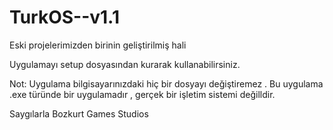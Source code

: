 # TurkOS--v1.1

Eski projelerimizden birinin geliştirilmiş hali

Uygulamayı setup dosyasından kurarak kullanabilirsiniz.

Not: Uygulama bilgisayarınızdaki hiç bir dosyayı değiştiremez . Bu uygulama .exe türünde bir uygulamadır , gerçek bir işletim sistemi değilldir.

Saygılarla Bozkurt Games Studios
